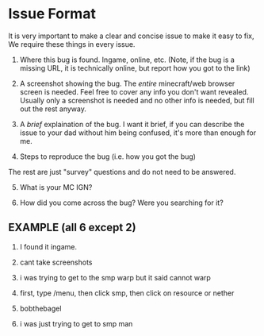 # Issue Format

It is very important to make a clear and concise issue to make it easy to fix, We require these things in every issue.

1) Where this bug is found. Ingame, online, etc. (Note, if the bug is a missing URL, it is technically online, but report how you got to the link)

2) A screenshot showing the bug. The *entire* minecraft/web browser screen is needed. Feel free to cover any info you don't want revealed. Usually only a screenshot is needed and no other info is needed, but fill out the rest anyway.

3) A _brief_ explaination of the bug. I want it brief, if you can describe the issue to your dad without him being confused, it's more than enough for me.

4) Steps to reproduce the bug (i.e. how you got the bug)

The rest are just "survey" questions and do not need to be answered.

5) What is your MC IGN?

6) How did you come across the bug? Were you searching for it?

## EXAMPLE (all 6 except 2)

1) I found it ingame.

2) cant take screenshots

3) i was trying to get to the smp warp but it said cannot warp

4) first, type /menu, then click smp, then click on resource or nether

5) bobthebagel

6) i was just trying to get to smp man
